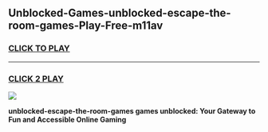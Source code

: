
## Unblocked-Games-unblocked-escape-the-room-games-Play-Free-m11av
<h3>
<a href="https://premium76.site?title=unblocked-escape-the-room-games&ref=09A">CLICK TO PLAY</a></h3>
<hr>

<h3>
<a href="https://premium76.site?title=unblocked-escape-the-room-games&ref=09A">CLICK 2 PLAY</a>
  
</h3>

<a href="https://premium76.site?title=unblocked-escape-the-room-games&ref=09A"><img src="https://clearcache.store/games.png"></a>


**unblocked-escape-the-room-games games unblocked: Your Gateway to Fun and Accessible Online Gaming**
